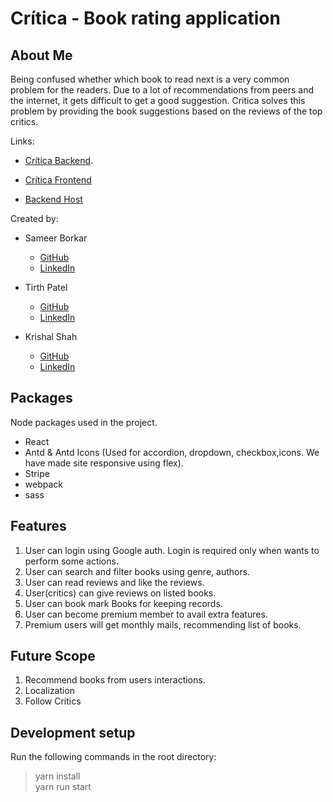 # Crítica - Book rating application

## About Me

Being confused whether which book to read next is a very common problem for the readers. Due to a lot of recommendations from peers and the internet, it gets difficult to get a good suggestion. Critica solves this problem by providing the book suggestions based on the reviews of the top critics.

Links:

-   [Crítica Backend](https://github.com/sameer-555/critica-backend).

-   [Crítica Frontend](https://critica-frontend.netlify.app/)

-   [Backend Host](https://critica-production.herokuapp.com/)

Created by:

-   Sameer Borkar

    -   [GitHub](https://github.com/sameer-555)
    -   [LinkedIn](https://www.linkedin.com/in/sameer-borkar-3809b0b3/)

-   Tirth Patel

    -   [GitHub](https://github.com/tirth089)
    -   [LinkedIn](https://www.linkedin.com/in/tirth-p-7191b7215/)

-   Krishal Shah
    -   [GitHub](https://github.com/LuciKritZ)
    -   [LinkedIn](https://www.linkedin.com/in/krishal-shah/)

## Packages

Node packages used in the project.

-   React
-   Antd & Antd Icons (Used for accordion, dropdown, checkbox,icons. We have made site responsive using flex).
-   Stripe
-   webpack
-   sass

## Features

1. User can login using Google auth. Login is required only when wants to perform some actions.
2. User can search and filter books using genre, authors.
3. User can read reviews and like the reviews.
4. User(critics) can give reviews on listed books.
5. User can book mark Books for keeping records.
6. User can become premium member to avail extra features.
7. Premium users will get monthly mails, recommending list of books.

## Future Scope

1. Recommend books from users interactions.
2. Localization
3. Follow Critics

## Development setup

Run the following commands in the root directory:

> yarn install\
> yarn run start
